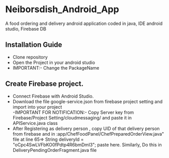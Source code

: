 # Neiborsdish_Android_App
A food ordering and delivery android application coded in java, IDE android studio, Firebase DB

## Installation Guide

   - Clone repository
   - Open the Project in your android studio
   - IMPORTANT:- Change the PackageName

## Create Firebase project.
   - Connect Firebase with Android Studio.
   - Download the file google-service.json from firebase project setting and import into your project  
   -IMPORTANT FOR NOTIFICATION:- Copy Server key from Firebase/Project Setting/cloudmessaging/ and paste it in APIService.java class
   - After Registering as delivery person , copy UID of that delivery person from firebase and in :app/ChefFoodPanel/ChefPreparedOrderView.java" file at line 65=> String deliveryId = "oCpc4SwLVFbKO0fPdtp4R6bmDmI3"; paste here. Similarly, Do this in DeliveryPendingOrderFragment.java file 

